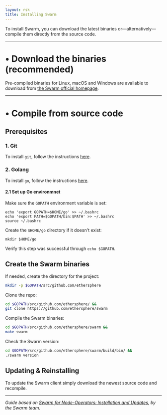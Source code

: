```yaml
---
layout: rsk
title: Installing Swarm
---
```


To install Swarm, you can download the latest binaries or—alternatively—compile them directly from the source code.

---

# • Download the binaries (recommended)

Pre-compiled binaries for Linux, macOS and Windows are available to download from [the Swarm official homepage](https://swarm-gateways.net/bzz:/swarm.eth/downloads/).

---

# • Compile from source code

## Prerequisites

### 1. Git

To install `git`, follow the instructions [here](https://git-scm.com/downloads).

### 2. Golang

To install `go`, follow the instructions [here](https://golang.org/doc/install).

#### 2.1 Set up Go environmnet

Make sure the `GOPATH` environment variable is set:

```shell
echo 'export GOPATH=$HOME/go' >> ~/.bashrc
echo 'export PATH=$GOPATH/bin:$PATH' >> ~/.bashrc
source ~/.bashrc
```

Create the `$HOME/go` directory if it doesn't exist:

```shell
mkdir $HOME/go
```

Verify this step was successful through `echo $GOPATH`.

## Create the Swarm binaries

If needed, create the directory for the project:

```sh
mkdir -p $GOPATH/src/github.com/ethersphere
```

Clone the repo:

```sh
cd $GOPATH/src/github.com/ethersphere/ &&
git clone https://github.com/ethersphere/swarm
```

Compile the Swarm binaries:

```sh
cd $GOPATH/src/github.com/ethersphere/swarm &&
make swarm
```

Check the Swarm version:

```sh
cd $GOPATH/src/github.com/ethersphere/swarm/build/bin/ &&
./swarm version
```

## Updating & Reinstalling

To update the Swarm client simply download the newest source code and recompile.

---

_Guide based on [Swarm for Node-Operators: Installation and Updates](https://swarm-guide.readthedocs.io/en/latest/node_operator.html#installation-and-updates), by the Swarm team._
